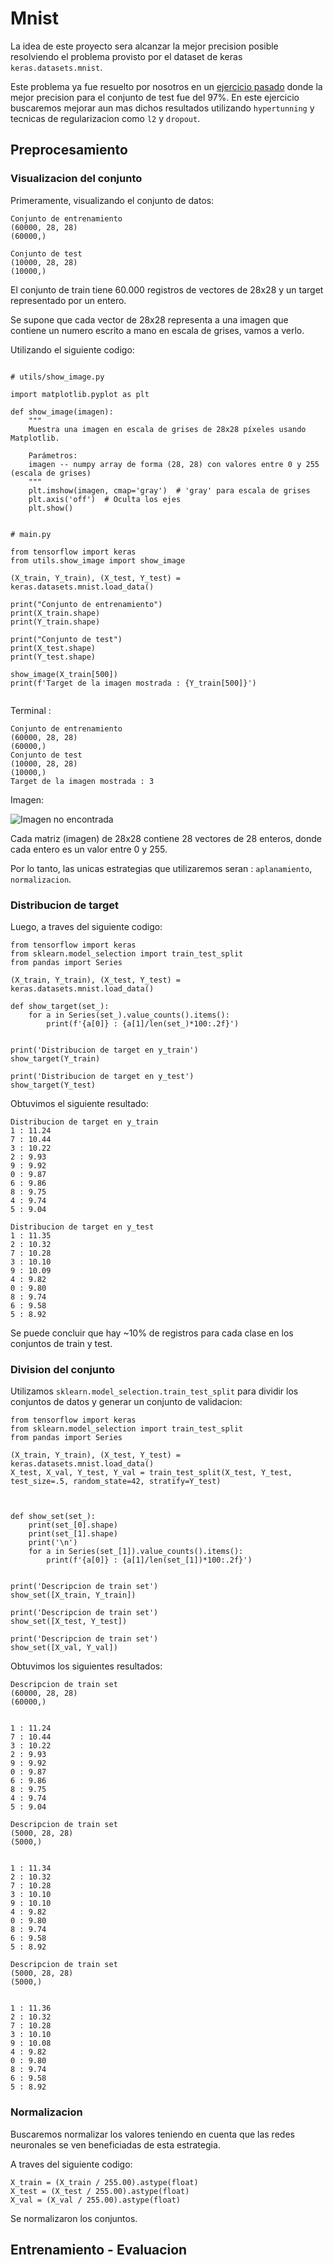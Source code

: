 
# Mnist

La idea de este proyecto sera alcanzar la mejor precision posible resolviendo el problema provisto por el dataset de keras `keras.datasets.mnist`.

Este problema ya fue resuelto por nosotros en un  [ejercicio pasado](https://github.com/PySanti/FirstKerasPractice) donde la mejor precision para el conjunto de test fue del 97%. En este ejercicio buscaremos mejorar aun mas dichos resultados utilizando `hypertunning` y tecnicas de regularizacion como `l2` y `dropout`.


## Preprocesamiento

### Visualizacion del conjunto

Primeramente, visualizando el conjunto de datos:

```
Conjunto de entrenamiento
(60000, 28, 28)
(60000,)

Conjunto de test
(10000, 28, 28)
(10000,)
```

El conjunto de train tiene 60.000 registros de vectores de 28x28 y un target representado por un entero.

Se supone que cada vector de 28x28 representa a una imagen que contiene un numero escrito a mano en escala de grises, vamos a verlo.

Utilizando el siguiente codigo:

```

# utils/show_image.py

import matplotlib.pyplot as plt

def show_image(imagen):
    """
    Muestra una imagen en escala de grises de 28x28 píxeles usando Matplotlib.
    
    Parámetros:
    imagen -- numpy array de forma (28, 28) con valores entre 0 y 255 (escala de grises)
    """
    plt.imshow(imagen, cmap='gray')  # 'gray' para escala de grises
    plt.axis('off')  # Oculta los ejes
    plt.show()


# main.py

from tensorflow import keras
from utils.show_image import show_image

(X_train, Y_train), (X_test, Y_test) = keras.datasets.mnist.load_data()

print("Conjunto de entrenamiento")
print(X_train.shape)
print(Y_train.shape)

print("Conjunto de test")
print(X_test.shape)
print(Y_test.shape)

show_image(X_train[500])
print(f'Target de la imagen mostrada : {Y_train[500]}')


```

Terminal :

```
Conjunto de entrenamiento
(60000, 28, 28)
(60000,)
Conjunto de test
(10000, 28, 28)
(10000,)
Target de la imagen mostrada : 3
```

Imagen:

![Imagen no encontrada](./images/image_1.png)

Cada matriz (imagen) de 28x28 contiene 28 vectores de 28 enteros, donde cada entero es un valor entre 0 y 255.

Por lo tanto, las unicas estrategias que utilizaremos seran : `aplanamiento`, `normalizacion`.

### Distribucion de target

Luego, a traves del siguiente codigo:

```
from tensorflow import keras
from sklearn.model_selection import train_test_split
from pandas import Series

(X_train, Y_train), (X_test, Y_test) = keras.datasets.mnist.load_data()

def show_target(set_):
    for a in Series(set_).value_counts().items():
        print(f'{a[0]} : {a[1]/len(set_)*100:.2f}')
        

print('Distribucion de target en y_train')
show_target(Y_train)

print('Distribucion de target en y_test')
show_target(Y_test)
```

Obtuvimos el siguiente resultado:

```
Distribucion de target en y_train
1 : 11.24
7 : 10.44
3 : 10.22
2 : 9.93
9 : 9.92
0 : 9.87
6 : 9.86
8 : 9.75
4 : 9.74
5 : 9.04

Distribucion de target en y_test
1 : 11.35
2 : 10.32
7 : 10.28
3 : 10.10
9 : 10.09
4 : 9.82
0 : 9.80
8 : 9.74
6 : 9.58
5 : 8.92
```

Se puede concluir que hay ~10% de registros para cada clase en los conjuntos de train y test.

### Division del conjunto

Utilizamos `sklearn.model_selection.train_test_split` para dividir los conjuntos de datos y generar un conjunto de validacion:

```
from tensorflow import keras
from sklearn.model_selection import train_test_split
from pandas import Series

(X_train, Y_train), (X_test, Y_test) = keras.datasets.mnist.load_data()
X_test, X_val, Y_test, Y_val = train_test_split(X_test, Y_test, test_size=.5, random_state=42, stratify=Y_test)



def show_set(set_):
    print(set_[0].shape)
    print(set_[1].shape)
    print('\n')
    for a in Series(set_[1]).value_counts().items():
        print(f'{a[0]} : {a[1]/len(set_[1])*100:.2f}')
        

print('Descripcion de train set')
show_set([X_train, Y_train])

print('Descripcion de train set')
show_set([X_test, Y_test])

print('Descripcion de train set')
show_set([X_val, Y_val])
```

Obtuvimos los siguientes resultados:

```
Descripcion de train set
(60000, 28, 28)
(60000,)


1 : 11.24
7 : 10.44
3 : 10.22
2 : 9.93
9 : 9.92
0 : 9.87
6 : 9.86
8 : 9.75
4 : 9.74
5 : 9.04

Descripcion de train set
(5000, 28, 28)
(5000,)


1 : 11.34
2 : 10.32
7 : 10.28
3 : 10.10
9 : 10.10
4 : 9.82
0 : 9.80
8 : 9.74
6 : 9.58
5 : 8.92

Descripcion de train set
(5000, 28, 28)
(5000,)


1 : 11.36
2 : 10.32
7 : 10.28
3 : 10.10
9 : 10.08
4 : 9.82
0 : 9.80
8 : 9.74
6 : 9.58
5 : 8.92
```

### Normalizacion

Buscaremos normalizar los valores teniendo en cuenta que las redes neuronales se ven beneficiadas de esta estrategia.

A traves del siguiente codigo:

```
X_train = (X_train / 255.00).astype(float)
X_test = (X_test / 255.00).astype(float)
X_val = (X_val / 255.00).astype(float)

```

Se normalizaron los conjuntos.

## Entrenamiento - Evaluacion

